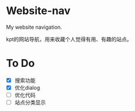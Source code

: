 # Website-nav
My website navigation.

kpt的网站导航，用来收藏个人觉得有用、有趣的站点。

# To Do
- [x] 搜索功能
- [x] 优化dialog
- [ ] 优化代码
- [ ] 站点分类显示
